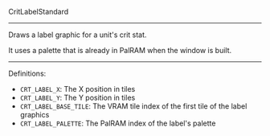 
CritLabelStandard

---

Draws a label graphic for a unit's crit stat.

It uses a palette that is already in PalRAM when the window is built.

---

Definitions:

  * `CRT_LABEL_X`: The X position in tiles
  * `CRT_LABEL_Y`: The Y position in tiles
  * `CRT_LABEL_BASE_TILE`: The VRAM tile index of the first tile of the label graphics
  * `CRT_LABEL_PALETTE`: The PalRAM index of the label's palette
